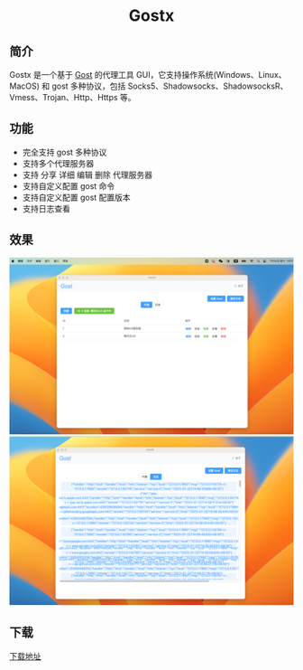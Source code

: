 <div align="center"><h1>Gostx</h1></div>

## 简介

Gostx 是一个基于 [Gost](https://github.com/go-gost/gost.git) 的代理工具 GUI，它支持操作系统(Windows、Linux、MacOS) 和 gost 多种协议，包括 Socks5、Shadowsocks、ShadowsocksR、Vmess、Trojan、Http、Https 等。


## 功能

- 完全支持 gost 多种协议
- 支持多个代理服务器
- 支持 分享 详细 编辑 删除 代理服务器
- 支持自定义配置 gost 命令
- 支持自定义配置 gost 配置版本
- 支持日志查看

## 效果

![img.png](md_resource/img.png)
![img_1.png](md_resource/img_1.png)


## 下载

[下载地址](https://github.com/InfernalAzazel/gostx/releases)
